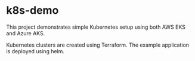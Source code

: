# k8s-demo

This project demonstrates simple Kubernetes setup using both AWS EKS and Azure AKS.

Kubernetes clusters are created using Terraform.
The example application is deployed using helm.
